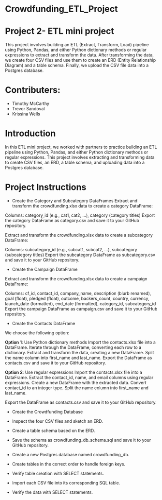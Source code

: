 # **Crowdfunding_ETL_Project**
# **Project 2- ETL mini project**

This project involves building an ETL (Extract, Transform, Load) pipeline using Python, Pandas, and either Python dictionary methods or regular expressions to extract and transform the data. After transforming the data, we create four CSV files and use them to create an ERD (Entity Relationship Diagram) and a table schema. Finally, we upload the CSV file data into a Postgres database.

# **Contributers**: 

* Timothy McCarthy
* Trevor Sandoval
* Krissina Wells

# **Introduction**

In this ETL mini project, we worked with partners to practice building an ETL pipeline using Python, Pandas, and either Python dictionary methods or regular expressions. This project involves extracting and transforming data to create CSV files, an ERD, a table schema, and uploading data into a Postgres database.

# **Project Instructions**

- Create the Category and Subcategory DataFrames
Extract and transform the crowdfunding.xlsx data to create a category DataFrame:

Columns: category_id (e.g., cat1, cat2, ...), category (category titles)
Export the category DataFrame as category.csv and save it to your GitHub repository.

Extract and transform the crowdfunding.xlsx data to create a subcategory DataFrame:

Columns: subcategory_id (e.g., subcat1, subcat2, ...), subcategory (subcategory titles)
Export the subcategory DataFrame as subcategory.csv and save it to your GitHub repository.

- Create the Campaign DataFrame
  
Extract and transform the crowdfunding.xlsx data to create a campaign DataFrame:

Columns: cf_id, contact_id, company_name, description (blurb renamed), goal (float), pledged (float), outcome, backers_count, country, currency, launch_date (formatted), end_date (formatted), category_id, subcategory_id
Export the campaign DataFrame as campaign.csv and save it to your GitHub repository.

- Create the Contacts DataFrame
  
We choose the following option:

**Option 1**: Use Python dictionary methods
Import the contacts.xlsx file into a DataFrame.
Iterate through the DataFrame, converting each row to a dictionary.
Extract and transform the data, creating a new DataFrame.
Split the name column into first_name and last_name.
Export the DataFrame as contacts.csv and save it to your GitHub repository.

**Option 2**: Use regular expressions
Import the contacts.xlsx file into a DataFrame.
Extract the contact_id, name, and email columns using regular expressions.
Create a new DataFrame with the extracted data.
Convert contact_id to an integer type.
Split the name column into first_name and last_name.

Export the DataFrame as contacts.csv and save it to your GitHub repository.

- Create the Crowdfunding Database

- Inspect the four CSV files and sketch an ERD.

- Create a table schema based on the ERD.

- Save the schema as crowdfunding_db_schema.sql and save it to your GitHub repository.

- Create a new Postgres database named crowdfunding_db.
  
- Create tables in the correct order to handle foreign keys.
  
- Verify table creation with SELECT statements.
  
- Import each CSV file into its corresponding SQL table.

- Verify the data with SELECT statements.
